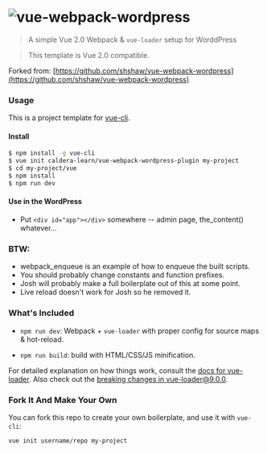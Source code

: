 # ![vue-webpack-wordpress](https://github.com/caldera-learn/vue-webpack-wordpress-plugin/blob/master/tvue-logo-caldera.png)

> A simple Vue 2.0 Webpack & `vue-loader` setup for WorddPress

> This template is Vue 2.0 compatible.

Forked from: [https://github.com/shshaw/vue-webpack-wordpress](https://github.com/shshaw/vue-webpack-wordpress)

### Usage

This is a project template for [vue-cli](https://github.com/vuejs/vue-cli).

#### Install
``` bash
$ npm install -g vue-cli
$ vue init caldera-learn/vue-webpack-wordpress-plugin my-project
$ cd my-project/vue
$ npm install
$ npm run dev
```

#### Use in the WordPress
* Put `<div id="app"></div>` somewhere -- admin page, the_content() whatever...

### BTW:

* webpack_enqueue is an example of how to enqueue the built scripts.
* You should probably change constants and function prefixes.
* Josh will probably make a full boilerplate out of this at some point.
* Live reload doesn't work for Josh so he removed it.

### What's Included

- `npm run dev`: Webpack + `vue-loader` with proper config for source maps & hot-reload.

- `npm run build`: build with HTML/CSS/JS minification.

For detailed explanation on how things work, consult the [docs for vue-loader](http://vuejs.github.io/vue-loader). Also check out the [breaking changes in vue-loader@9.0.0](https://github.com/vuejs/vue-loader/releases/tag/v9.0.0).

### Fork It And Make Your Own

You can fork this repo to create your own boilerplate, and use it with `vue-cli`:

``` bash
vue init username/repo my-project
```
